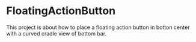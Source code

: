 # FloatingActionButton
This project is about how to place a floating action button in botton center with a curved cradle view of bottom bar.
